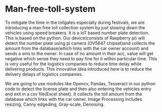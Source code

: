 # Man-free-toll-system

To mitigate the time in the tollgates especially during festivals, we are introducing a man free toll collection system by just slowing down the vehicles using speed breakers.
It is a IoT  based number plate detection. This is based on the python. 
Our device(consists of Raspberry pi) will detect the number plate using pi camera (OV5647 chipset)and collects the amount from the database(which links with the car owner account) and sends a sms to the owner. In case of no amount in their acc, value will get negative which sense they need to pay fine for it within particular time.
This is very useful for the logistics companies to reduce time delay while delivering products.
This innovative idea introduced here is to reduce the delivery delays of logistics companies.


We are going to use modules like Opencv, Pandas, Tesseract in our python code to detect the license plate and then also entering the vehicles entry and exit in a csv file(Excel sheet).
It collects the toll amount from the database which links with the car owner.
Image Processing includes resizing, Canny edgeding, Gray-scale, Denoising.


